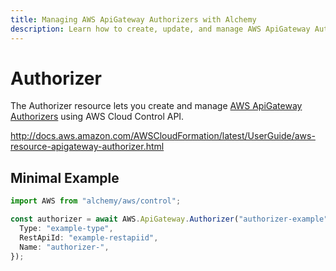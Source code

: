 ```yaml
---
title: Managing AWS ApiGateway Authorizers with Alchemy
description: Learn how to create, update, and manage AWS ApiGateway Authorizers using Alchemy Cloud Control.
---
```


# Authorizer

The Authorizer resource lets you create and manage [AWS ApiGateway Authorizers](https://docs.aws.amazon.com/apigateway/latest/userguide/) using AWS Cloud Control API.

http://docs.aws.amazon.com/AWSCloudFormation/latest/UserGuide/aws-resource-apigateway-authorizer.html

## Minimal Example

```ts
import AWS from "alchemy/aws/control";

const authorizer = await AWS.ApiGateway.Authorizer("authorizer-example", {
  Type: "example-type",
  RestApiId: "example-restapiid",
  Name: "authorizer-",
});
```

